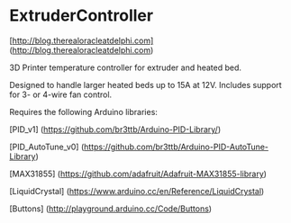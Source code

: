 # ExtruderController

[http://blog.therealoracleatdelphi.com] (http://blog.therealoracleatdelphi.com)

3D Printer temperature controller for extruder and heated bed.

Designed to handle larger heated beds up to 15A at 12V. Includes support for 3- or 4-wire fan control.

Requires the following Arduino libraries:

[PID_v1] (https://github.com/br3ttb/Arduino-PID-Library/)

[PID_AutoTune_v0] (https://github.com/br3ttb/Arduino-PID-AutoTune-Library)

[MAX31855] (https://github.com/adafruit/Adafruit-MAX31855-library)

[LiquidCrystal] (https://www.arduino.cc/en/Reference/LiquidCrystal)

[Buttons] (http://playground.arduino.cc/Code/Buttons)